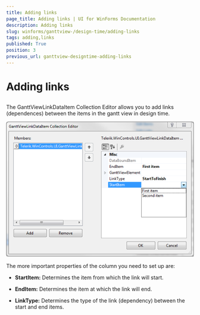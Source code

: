 ```yaml
---
title: Adding links
page_title: Adding links | UI for WinForms Documentation
description: Adding links
slug: winforms/ganttview-/design-time/adding-links
tags: adding,links
published: True
position: 3
previous_url: ganttview-designtime-adding-links
---
```


# Adding links



## 

The GanttViewLinkDataItem Collection Editor allows you to add links (dependences) between the items in the gantt view in design time.
        
![ganttview-designtime-adding-links 001](images/ganttview-designtime-adding-links001.png)

The more important properties of the column you need to set up are:

* __StartItem:__ Determines the item from which the link will start.
            

* __EndItem:__ Determines the item at which the link will end.
            

* __LinkType:__ Determines the type of the link (dependency) between the start and end items.
